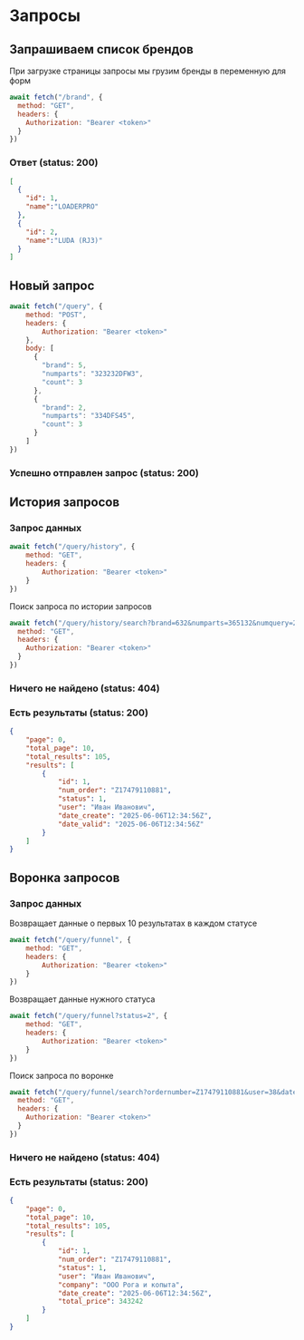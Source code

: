 # Запросы

## Запрашиваем список брендов
При загрузке страницы запросы мы грузим бренды в переменную для форм
```js
await fetch("/brand", {
  method: "GET",
  headers: { 
    Authorization: "Bearer <token>"
  }
})
```
### Ответ (status: 200)
```json 
[
  {
    "id": 1,
    "name":"LOADERPRO"
  },
  {
    "id": 2,
    "name":"LUDA (RJ3)"
  }
]
```
## Новый запрос
```js
await fetch("/query", {
    method: "POST",
    headers: { 
        Authorization: "Bearer <token>"
    },
    body: [
      {
        "brand": 5,
        "numparts": "323232DFW3",
        "count": 3
      },
      {
        "brand": 2,
        "numparts": "334DFS45",
        "count": 3
      }
    ]
})
```
### Успешно отправлен запрос (status: 200)
## История запросов
### Запрос данных
```js
await fetch("/query/history", {
    method: "GET",
    headers: { 
        Authorization: "Bearer <token>"
    }
})
```
Поиск запроса по истории запросов
```js
await fetch("/query/history/search?brand=632&numparts=365132&numquery=23244&date=04.06.2025", {
  method: "GET",
  headers: {
    Authorization: "Bearer <token>"
  }
})
```
### Ничего не найдено (status: 404)
### Есть результаты (status: 200)
```json
{
    "page": 0,
    "total_page": 10,
    "total_results": 105,
    "results": [
        {
            "id": 1,
            "num_order": "Z17479110881",
            "status": 1,
            "user": "Иван Иванович",
            "date_create": "2025-06-06T12:34:56Z",
            "date_valid": "2025-06-06T12:34:56Z"
        }
    ]
}
```
## Воронка запросов
### Запрос данных
Возвращает данные о первых 10 результатах в каждом статусе
```js
await fetch("/query/funnel", {
    method: "GET",
    headers: { 
        Authorization: "Bearer <token>"
    }
})

```
Возвращает данные нужного статуса
```js
await fetch("/query/funnel?status=2", {
    method: "GET",
    headers: { 
        Authorization: "Bearer <token>"
    }
})

```
Поиск запроса по воронке
```js
await fetch("/query/funnel/search?ordernumber=Z17479110881&user=38&date=04.06.2025", {
  method: "GET",
  headers: { 
    Authorization: "Bearer <token>"
  }
})
```
### Ничего не найдено (status: 404)
### Есть результаты (status: 200)
```json 
{
    "page": 0,
    "total_page": 10,
    "total_results": 105,
    "results": [
        {
            "id": 1,
            "num_order": "Z17479110881",
            "status": 1,
            "user": "Иван Иванович",
            "company": "ООО Рога и копыта",
            "date_create": "2025-06-06T12:34:56Z",
            "total_price": 343242
        }
    ]
}
```
